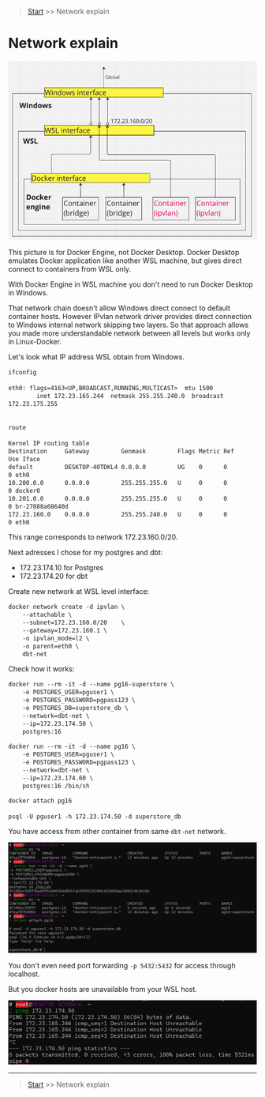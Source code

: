 > [Start](../README.md) >> Network explain

# Network explain

![](_att/Pasted%20image%2020240729224219.png)

This picture is for Docker Engine, not Docker Desktop. Docker Desktop emulates Docker application like another WSL machine, but gives direct connect to containers from WSL only. 

With Docker Engine in WSL machine you don't need to run  Docker Desktop in Windows. 

That network chain doesn't allow Windows direct connect to default container hosts. However IPvlan network driver provides direct connection to Windows internal network skipping two layers. So that approach allows you made more understandable network between all levels but works only in Linux-Docker. 

Let's look what IP address WSL obtain from Windows.

```shell
ifconfig

eth0: flags=4163<UP,BROADCAST,RUNNING,MULTICAST>  mtu 1500
		inet 172.23.165.244  netmask 255.255.240.0  broadcast 172.23.175.255


route

Kernel IP routing table
Destination     Gateway         Genmask         Flags Metric Ref    Use Iface
default         DESKTOP-4OTDKL4 0.0.0.0         UG    0      0        0 eth0
10.200.0.0      0.0.0.0         255.255.255.0   U     0      0        0 docker0
10.201.0.0      0.0.0.0         255.255.255.0   U     0      0        0 br-27888a08640d
172.23.160.0    0.0.0.0         255.255.240.0   U     0      0        0 eth0
```

This range corresponds to network 172.23.160.0/20. 

Next adresses I chose for my postgres and dbt:

- 172.23.174.10 	for Postgres
- 172.23.174.20 	for dbt

Create new network at WSL level interface:

```shell
docker network create -d ipvlan \
	--attachable \
	--subnet=172.23.160.0/20	\
	--gateway=172.23.160.1 \
	-o ipvlan_mode=l2 \
	-o parent=eth0 \
	dbt-net
```


Check how it works:

```shell
docker run --rm -it -d --name pg16-superstore \
	-e POSTGRES_USER=pguser1 \
	-e POSTGRES_PASSWORD=pgpass123 \
	-e POSTGRES_DB=superstore_db \
	--network=dbt-net \
	--ip=172.23.174.50 \
	postgres:16 
```


```shell
docker run --rm -it -d --name pg16 \
    -e POSTGRES_USER=pguser1 \
    -e POSTGRES_PASSWORD=pgpass123 \
 	--network=dbt-net \
 	--ip=172.23.174.60 \
    postgres:16 /bin/sh
```

```shell
docker attach pg16

psql -U pguser1 -h 172.23.174.50 -d superstore_db
```

You have access from other container from same `dbt-net` network.

![](_att/Pasted%20image%2020240729234127.png)

You don't even need port forwarding `-p 5432:5432` for access through localhost.

But you docker hosts are unavailable from your WSL host.

![](_att/Pasted%20image%2020240729234412.png)

---

> [Start](../README.md) >> Network explain